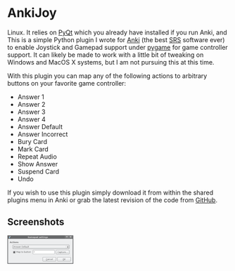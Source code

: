 # AnkiJoy #

Linux. It relies on [PyQt](http://www.riverbankcomputing.co.uk/) which you already have installed if you run Anki, and
This is a simple Python plugin I wrote for [Anki](http://ichi2.net/anki/) (the best
[SRS](http://en.wikipedia.org/wiki/Spaced_repetition) software ever) to enable Joystick and Gamepad support under
[pygame](http://www.pygame.org/) for game controller support. It can likely be made to work with a little bit of
tweaking on Windows and MacOS X systems, but I am not pursuing this at this time.

With this plugin you can map any of the following actions to arbitrary buttons on your favorite game controller:

*   Answer 1
*   Answer 2
*   Answer 3
*   Answer 4
*   Answer Default
*   Answer Incorrect
*   Bury Card
*   Mark Card
*   Repeat Audio
*   Show Answer
*   Suspend Card
*   Undo

If you wish to use this plugin simply download it from within the shared plugins menu in Anki or grab the latest
revision of the code from [GitHub](http://github.com/FooSoft/ankijoy/).

## Screenshots ##

[![Options dialog](img/gamepad-thumb.png)](img/gamepad.png)
